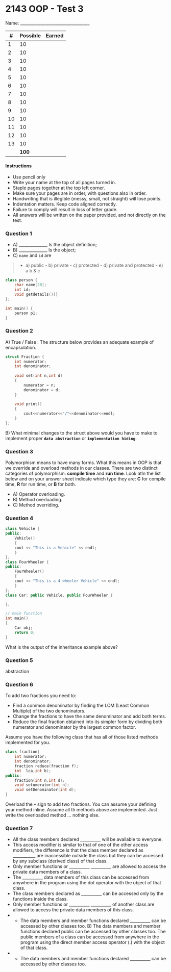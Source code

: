 # 2143 OOP - Test 3
Name: __________________________________

  | # | Possible | Earned   |
| ----- | -------- | ---|
| 1 | 10 | |
| 2 | 10 | |
| 3 | 10 | |
| 4 | 10 | |
| 5 | 10 | |
| 6 | 10 | |
| 7 | 10 | |
| 8 | 10 | |
| 9 | 10 | |
| 10 | 10 | |
| 11 | 10 | |
| 12 | 10 | |
| 13 | 10 | |
| | **100** | |


#### Instructions
- Use pencil only
- Write your name at the top of all pages turned in.
- Staple pages together at the top left corner.
- Make sure your pages are in order, with questions also in order.
- Handwriting that is illegible (messy, small, not straight) will lose points.
- Indentation matters. Keep code aligned correctly.
- Failure to comply will result in loss of letter grade.
- All answers will be written on the paper provided, and not directly on the test.

### Question 1

- A) ______________ Is the object definition;
- B) ______________ Is the object;
- C) `name` and `id` are 
>	- a) public
	- b) private
	- c) protected
	- d) private and protected
	- e) a b & c
	
```cpp
class person { 
	char name[20]; 
	int id; 
	void getdetails(){}
}; 

int main() { 
	person p1;
} 
```

### Question 2

A) True / False : The structure below provides an adequate example of encapsulation.

```cpp
struct Fraction { 
	int numerator; 
	int denominator;
		
	void set(int n,int d) 
	{ 
		numerator = n;
		denominator = d;
	} 
	
	void print() 
	{ 
		cout<<numerator<<"/"<<denominator<<endl;
	} 
}; 
```
B) What minimal changes to the struct above would you have to make to implement proper **`data abstraction`** or **`implementation hiding`**.

### Question 3

Polymorphism means to have many forms. What this means in OOP is that we override and overload methods in our classes. There are two distinct categories of polymorphism: **compile time** and **run time**. Look atIn the list below and on your answer sheet indicate which type they are: **C** for compile time, **R** for run time, or **B** for both.

- A) Operator overloading.
- B) Method overloading.
- C) Method overriding.

### Question 4

```cpp
class Vehicle { 
public: 
	Vehicle() 
	{ 
	cout << "This is a Vehicle" << endl; 
	} 
}; 
class FourWheeler { 
public: 
	FourWheeler() 
	{ 
	cout << "This is a 4 wheeler Vehicle" << endl; 
	} 
}; 
class Car: public Vehicle, public FourWheeler { 

}; 

// main function 
int main() 
{ 
	Car obj; 
	return 0; 
} 
```
What is the output of the inheritance example above?

### Question 5
abstraction

### Question 6
To add two fractions you need to:
-   Find a common denominator by finding the LCM (Least Common Multiple) of the two denominators. 
-   Change the fractions to have the same denominator and add both terms.
-   Reduce the final fraction obtained into its simpler form by dividing both numerator and denominator by the largest common factor.

Assume you have the following class that has all of those listed methods implemented for you.
```cpp
class fraction{
	int numerator;
	int denominator;
	fraction reduce(fraction f);
	int  lca,int b);
public:
	fraction(int n,int d);
	void setumerator(int n);
	void setDenominator(int d);
}
```
Overload the `+` sign to add two fractions. You can assume your defining your method inline. Assume all th methods above are implemented. Just write the overloaded method ... nothing else.

### Question 7

- All the class members declared  __________ will be available to everyone. 
- This access modifier is similar to that of one of the other access modifiers, the difference is that the class member declared as ___________ are inaccessible outside the class but they can be accessed by any subclass (derived class) of that class.
- Only member functions or __________ __________ are allowed to access the private data members of a class.
- The __________ data members of this class can be accessed from anywhere in the program using the dot operator with the object of that class.
- The class members declared as __________ can be accessed only by the functions inside the class. 
- Only member functions or __________ __________ of another class are allowed to access the private data members of this class.
- - The data members and member functions declared __________ can be accessed by other classes too. 
B) The data members and member functions declared public can be accessed by other classes too. The public members of a class can be accessed from anywhere in the program using the direct member access operator (.) with the object of that class.
- - The data members and member functions declared __________ can be accessed by other classes too. 

<!--stackedit_data:
eyJoaXN0b3J5IjpbMTA4MjYwMjY4OCw3MTE1NDc5MjgsLTE5Nj
I1ODg0MDMsLTIwMTkyNDI1NjcsMTk0MTA0ODY4MCwxNDc0NjUy
Mjk4LC01NDE0NDg3NjIsMTE5NTAzNzEyNywxMjk3NjU3MTYsLT
YxNTEzODU0NCwtMTY2MzE3MTU0MiwtMTkxNTk0OTEzMyw2MjI2
OTMzMDUsLTIxNjg1MDU3MSwtNTgzMjg5MTMsLTIxMjMzNzAyOV
19
-->